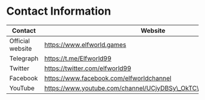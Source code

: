 # Contact Information

| Contact          | Website                                                             |
| ---------------- | ------------------------------------------------------------------- |
| Official website | https://www.elfworld.games                                          |
| Telegraph        | https://t.me/Elfworld99                                             |
| Twitter          | https://twitter.com/elfworld99                                      |
| Facebook         | https://www.facebook.com/elfworldchannel                            |
| YouTube          | https://www.youtube.com/channel/UCjyDBSy\_OkTC\_q50tjpazPA/featured |

